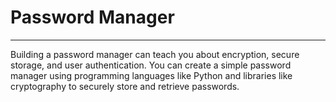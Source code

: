 # Password Manager

---
Building a password manager can teach you about encryption, secure storage, and user authentication. You can create a simple password manager using programming languages like Python and libraries like cryptography to securely store and retrieve passwords.
